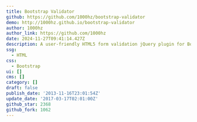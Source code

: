 ```yaml
---
title: Bootstrap Validator
github: https://github.com/1000hz/bootstrap-validator
demo: http://1000hz.github.io/bootstrap-validator
author: 1000hz
author_link: https://github.com/1000hz
date: 2024-11-27T09:41:14.427Z
description: A user-friendly HTML5 form validation jQuery plugin for Bootstrap 3
ssg:
  - HTML
css:
  - Bootstrap
ui: []
cms: []
category: []
draft: false
publish_date: '2013-11-16T23:01:54Z'
update_date: '2017-03-17T02:01:00Z'
github_star: 2368
github_fork: 1062
---
```

